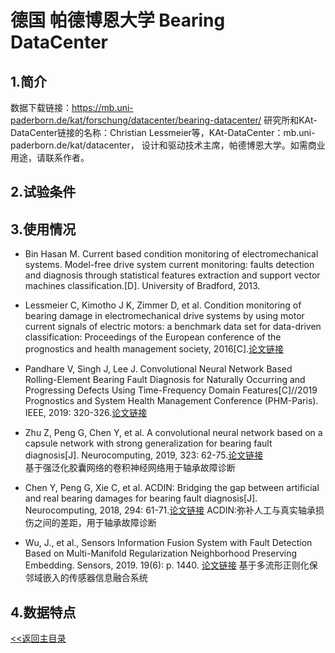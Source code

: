 # 德国 帕德博恩大学 Bearing DataCenter

## 1.简介
数据下载链接：https://mb.uni-paderborn.de/kat/forschung/datacenter/bearing-datacenter/
研究所和KAt-DataCenter链接的名称：Christian Lessmeier等，KAt-DataCenter：mb.uni-paderborn.de/kat/datacenter，
设计和驱动技术主席，帕德博恩大学。如需商业用途，请联系作者。


## 2.试验条件

## 3.使用情况
* Bin Hasan M. Current based condition monitoring of electromechanical systems. Model-free drive system current monitoring: faults detection and diagnosis through statistical features extraction and support vector machines classification.[D]. University of Bradford, 2013.
* Lessmeier C, Kimotho J K, Zimmer D, et al. Condition monitoring of bearing damage in electromechanical drive systems by 
using motor current signals of electric motors: a benchmark data set for data-driven classification: Proceedings of the
European conference of the prognostics and health management society, 2016[C].[论文链接](https://mb.uni-paderborn.de/fileadmin/kat/PDF/Veroeffentlichungen/20160703_PHME16_CM_bearing.pdf)

* Pandhare V, Singh J, Lee J. Convolutional Neural Network Based Rolling-Element Bearing Fault Diagnosis for Naturally Occurring and Progressing Defects Using Time-Frequency Domain Features[C]//2019 Prognostics and System Health Management Conference (PHM-Paris). IEEE, 2019: 320-326.[论文链接](https://ieeexplore.ieee.org/abstract/document/8756423)

* Zhu Z, Peng G, Chen Y, et al. A convolutional neural network based on a capsule network with strong generalization for bearing fault diagnosis[J]. Neurocomputing, 2019, 323: 62-75.[论文链接](https://www.sciencedirect.com/science/article/pii/S0925231218311238)  
基于强泛化胶囊网络的卷积神经网络用于轴承故障诊断

* Chen Y, Peng G, Xie C, et al. ACDIN: Bridging the gap between artificial and real bearing damages for bearing fault diagnosis[J]. Neurocomputing, 2018, 294: 61-71.[论文链接](https://www.sciencedirect.com/science/article/pii/S092523121830300X)
ACDIN:弥补人工与真实轴承损伤之间的差距，用于轴承故障诊断  

* Wu, J., et al., Sensors Information Fusion System with Fault Detection Based on Multi-Manifold Regularization Neighborhood Preserving Embedding. Sensors, 2019. 19(6): p. 1440. [论文链接](https://www.mdpi.com/1424-8220/19/6/1440)
基于多流形正则化保邻域嵌入的传感器信息融合系统  


## 4.数据特点


[<<返回主目录](../README.md)

